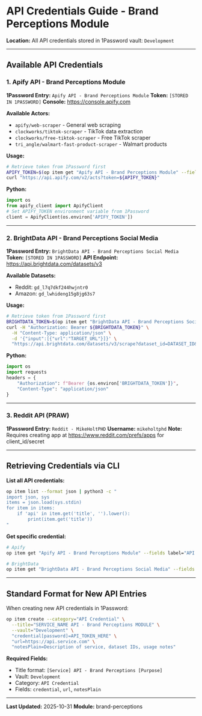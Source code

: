 # API Credentials Guide - Brand Perceptions Module

**Location:** All API credentials stored in 1Password vault: `Development`

---

## Available API Credentials

### 1. Apify API - Brand Perceptions Module
**1Password Entry:** `Apify API - Brand Perceptions Module`
**Token:** `[STORED IN 1PASSWORD]`
**Console:** https://console.apify.com

**Available Actors:**
- `apify/web-scraper` - General web scraping
- `clockworks/tiktok-scraper` - TikTok data extraction
- `clockworks/free-tiktok-scraper` - Free TikTok scraper
- `tri_angle/walmart-fast-product-scraper` - Walmart products

**Usage:**
```bash
# Retrieve token from 1Password first
APIFY_TOKEN=$(op item get "Apify API - Brand Perceptions Module" --fields label="API Token")
curl "https://api.apify.com/v2/acts?token=${APIFY_TOKEN}"
```

**Python:**
```python
import os
from apify_client import ApifyClient
# Set APIFY_TOKEN environment variable from 1Password
client = ApifyClient(os.environ['APIFY_TOKEN'])
```

---

### 2. BrightData API - Brand Perceptions Social Media
**1Password Entry:** `BrightData API - Brand Perceptions Social Media`
**Token:** `[STORED IN 1PASSWORD]`
**API Endpoint:** https://api.brightdata.com/datasets/v3

**Available Datasets:**
- Reddit: `gd_l7q7dkf244hwjntr0`
- Amazon: `gd_lwhideng15g8jg63s7`

**Usage:**
```bash
# Retrieve token from 1Password first
BRIGHTDATA_TOKEN=$(op item get "BrightData API - Brand Perceptions Social Media" --fields label="credential")
curl -H "Authorization: Bearer ${BRIGHTDATA_TOKEN}" \
  -H "Content-Type: application/json" \
  -d '{"input":[{"url":"TARGET_URL"}]}' \
  "https://api.brightdata.com/datasets/v3/scrape?dataset_id=DATASET_ID&notify=false&include_errors=true"
```

**Python:**
```python
import os
import requests
headers = {
    "Authorization": f"Bearer {os.environ['BRIGHTDATA_TOKEN']}",
    "Content-Type": "application/json"
}
```

---

### 3. Reddit API (PRAW)
**1Password Entry:** `Reddit - MikeHoltPHD`
**Username:** `mikeholtphd`
**Note:** Requires creating app at https://www.reddit.com/prefs/apps for client_id/secret

---

## Retrieving Credentials via CLI

**List all API credentials:**
```bash
op item list --format json | python3 -c "
import json, sys
items = json.load(sys.stdin)
for item in items:
    if 'api' in item.get('title', '').lower():
        print(item.get('title'))
"
```

**Get specific credential:**
```bash
# Apify
op item get "Apify API - Brand Perceptions Module" --fields label="API Token"

# BrightData
op item get "BrightData API - Brand Perceptions Social Media" --fields label="credential"
```

---

## Standard Format for New API Entries

When creating new API credentials in 1Password:

```bash
op item create --category="API Credential" \
  --title="SERVICE_NAME API - Brand Perceptions MODULE" \
  --vault="Development" \
  "credential[password]=API_TOKEN_HERE" \
  "url=https://api.service.com" \
  "notesPlain=Description of service, dataset IDs, usage notes"
```

**Required Fields:**
- Title format: `[Service] API - Brand Perceptions [Purpose]`
- Vault: `Development`
- Category: `API Credential`
- Fields: `credential`, `url`, `notesPlain`

---

**Last Updated:** 2025-10-31
**Module:** brand-perceptions
